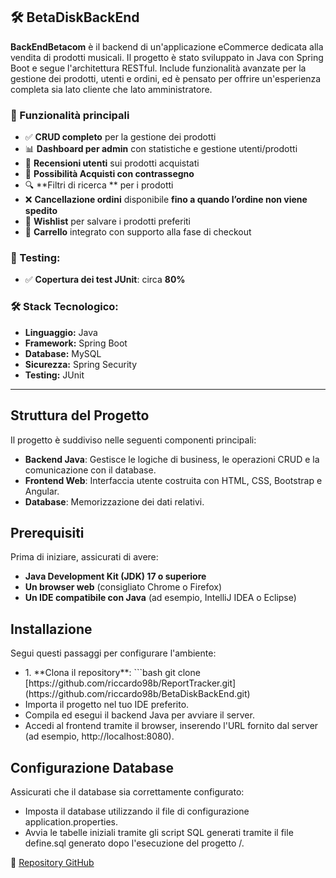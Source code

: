 
## 🛠️ BetaDiskBackEnd

**BackEndBetacom** è il backend di un'applicazione eCommerce dedicata alla vendita di prodotti musicali. 
Il progetto è stato sviluppato in Java con Spring Boot e segue l'architettura RESTful. Include funzionalità avanzate per la gestione dei prodotti, utenti e ordini, ed è pensato per offrire un'esperienza completa sia lato cliente che lato amministratore.

### 🚀 Funzionalità principali

- ✅ **CRUD completo** per la gestione dei prodotti
- 📊 **Dashboard per admin** con statistiche e gestione utenti/prodotti
- 📝 **Recensioni utenti** sui prodotti acquistati
- 💸 **Possibilità Acquisti con contrassegno**
- 🔍 **Filtri di ricerca ** per i prodotti
- ❌ **Cancellazione ordini** disponibile **fino a quando l’ordine non viene spedito**
- 💖 **Wishlist** per salvare i prodotti preferiti
- 🛒 **Carrello** integrato con supporto alla fase di checkout

### 🧪 Testing:

- ✅ **Copertura dei test JUnit**: circa **80%**

### 🛠️ Stack Tecnologico:

- **Linguaggio:** Java  
- **Framework:** Spring Boot  
- **Database:** MySQL  
- **Sicurezza:** Spring Security
- **Testing:** JUnit

---


## Struttura del Progetto
Il progetto è suddiviso nelle seguenti componenti principali:
- **Backend Java**: Gestisce le logiche di business, le operazioni CRUD e la comunicazione con il database.
- **Frontend Web**: Interfaccia utente costruita con HTML, CSS, Bootstrap e Angular.
- **Database**: Memorizzazione dei dati relativi.

## Prerequisiti
Prima di iniziare, assicurati di avere:
- **Java Development Kit (JDK) 17 o superiore**
- **Un browser web** (consigliato Chrome o Firefox)
- **Un IDE compatibile con Java** (ad esempio, IntelliJ IDEA o Eclipse)
  
## Installazione
<p>Segui questi passaggi per configurare l'ambiente: </p>
<ul>
 <li>1. **Clona il repository**:
   ```bash
   git clone [https://github.com/riccardo98b/ReportTracker.git](https://github.com/riccardo98b/BetaDiskBackEnd.git)
 </li>
 <li>Importa il progetto nel tuo IDE preferito.</li>
 <li>Compila ed esegui il backend Java per avviare il server.</li>
 <li>Accedi al frontend tramite il browser, inserendo l'URL fornito dal server (ad esempio, http://localhost:8080).</li>
</ul>
  
## Configurazione Database
<p>Assicurati che il database sia correttamente configurato:</p>
<ul>
<li>Imposta il database utilizzando il file di configurazione application.properties.</li>
<li>Avvia le tabelle iniziali tramite gli script SQL generati tramite il file define.sql generato dopo l'esecuzione del progetto /.</li>
</ul>

🔗 [Repository GitHub](https://github.com/riccardo98b/BetaDiskBackEnd)
